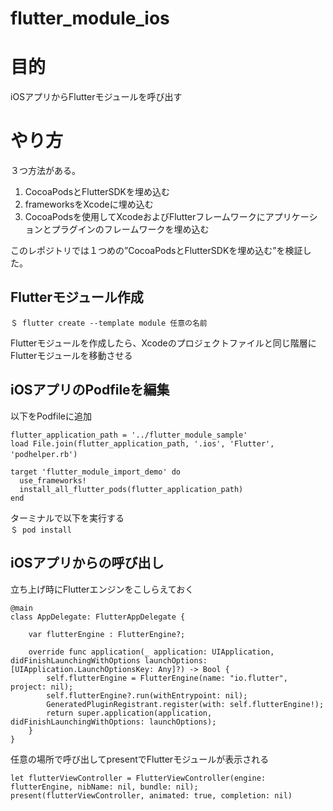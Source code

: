 # flutter_module_ios

# 目的
iOSアプリからFlutterモジュールを呼び出す

# やり方
３つ方法がある。
1. CocoaPodsとFlutterSDKを埋め込む
1. frameworksをXcodeに埋め込む
1. CocoaPodsを使用してXcodeおよびFlutterフレームワークにアプリケーションとプラグインのフレームワークを埋め込む

このレポジトリでは１つめの”CocoaPodsとFlutterSDKを埋め込む”を検証した。


## Flutterモジュール作成

`＄ flutter create --template module 任意の名前`  

Flutterモジュールを作成したら、Xcodeのプロジェクトファイルと同じ階層にFlutterモジュールを移動させる


## iOSアプリのPodfileを編集
以下をPodfileに追加

    flutter_application_path = '../flutter_module_sample'
    load File.join(flutter_application_path, '.ios', 'Flutter', 'podhelper.rb')　

    target 'flutter_module_import_demo' do
      use_frameworks!
      install_all_flutter_pods(flutter_application_path)
    end

ターミナルで以下を実行する  
`＄ pod install`  

## iOSアプリからの呼び出し

立ち上げ時にFlutterエンジンをこしらえておく

    @main
    class AppDelegate: FlutterAppDelegate {
    
        var flutterEngine : FlutterEngine?;
    
        override func application(_ application: UIApplication, didFinishLaunchingWithOptions launchOptions: [UIApplication.LaunchOptionsKey: Any]?) -> Bool {
            self.flutterEngine = FlutterEngine(name: "io.flutter", project: nil);
            self.flutterEngine?.run(withEntrypoint: nil);
            GeneratedPluginRegistrant.register(with: self.flutterEngine!);
            return super.application(application, didFinishLaunchingWithOptions: launchOptions);
        }
    }

任意の場所で呼び出してpresentでFlutterモジュールが表示される  

    let flutterViewController = FlutterViewController(engine: flutterEngine, nibName: nil, bundle: nil);
    present(flutterViewController, animated: true, completion: nil)



